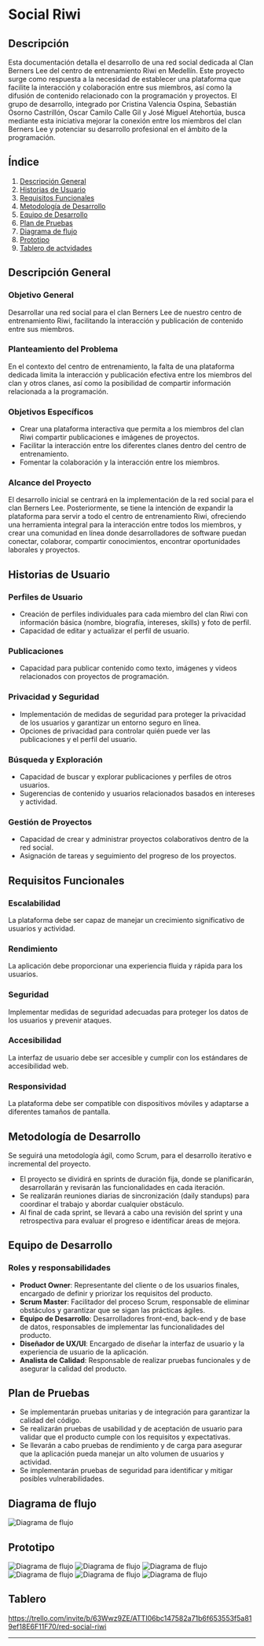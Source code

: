 # Social Riwi

## Descripción
Esta documentación detalla el desarrollo de una red social dedicada al Clan Berners Lee del centro de entrenamiento Riwi en Medellín. Este proyecto surge como respuesta a la necesidad de establecer una plataforma que facilite la interacción y colaboración entre sus miembros, así como la difusión de contenido relacionado con la programación y proyectos. El grupo de desarrollo, integrado por Cristina Valencia Ospina, Sebastián Osorno Castrillón, Oscar Camilo Calle Gil y José Miguel Atehortúa, busca mediante esta iniciativa mejorar la conexión entre los miembros del clan Berners Lee y potenciar su desarrollo profesional en el ámbito de la programación.

## Índice
1. [Descripción General](#descripción-general)
2. [Historias de Usuario](#historias-de-usuario)
3. [Requisitos Funcionales](#requisitos-funcionales)
4. [Metodología de Desarrollo](#metodología-de-desarrollo)
5. [Equipo de Desarrollo](#equipo-de-desarrollo)
6. [Plan de Pruebas](#plan-de-pruebas)
7. [Diagrama de flujo](#diagrama-de-flujo)
8. [Prototipo](#prototipo)
9. [Tablero de actvidades](#tablero)

## Descripción General
### Objetivo General
Desarrollar una red social para el clan Berners Lee de nuestro centro de entrenamiento Riwi, facilitando la interacción y publicación de contenido entre sus miembros.

### Planteamiento del Problema
En el contexto del centro de entrenamiento, la falta de una plataforma dedicada limita la interacción y publicación efectiva entre los miembros del clan y otros clanes, así como la posibilidad de compartir información relacionada a la programación.

### Objetivos Específicos
- Crear una plataforma interactiva que permita a los miembros del clan Riwi compartir publicaciones e imágenes de proyectos.
- Facilitar la interacción entre los diferentes clanes dentro del centro de entrenamiento.
- Fomentar la colaboración y la interacción entre los miembros.

### Alcance del Proyecto
El desarrollo inicial se centrará en la implementación de la red social para el clan Berners Lee. Posteriormente, se tiene la intención de expandir la plataforma para servir a todo el centro de entrenamiento Riwi, ofreciendo una herramienta integral para la interacción entre todos los miembros, y crear una comunidad en línea donde desarrolladores de software puedan conectar, colaborar, compartir conocimientos, encontrar oportunidades laborales y proyectos.

## Historias de Usuario
### Perfiles de Usuario
- Creación de perfiles individuales para cada miembro del clan Riwi con información básica (nombre, biografía, intereses, skills) y foto de perfil.
- Capacidad de editar y actualizar el perfil de usuario.

### Publicaciones
- Capacidad para publicar contenido como texto, imágenes y videos relacionados con proyectos de programación.

### Privacidad y Seguridad
- Implementación de medidas de seguridad para proteger la privacidad de los usuarios y garantizar un entorno seguro en línea.
- Opciones de privacidad para controlar quién puede ver las publicaciones y el perfil del usuario.

### Búsqueda y Exploración
- Capacidad de buscar y explorar publicaciones y perfiles de otros usuarios.
- Sugerencias de contenido y usuarios relacionados basados en intereses y actividad.

### Gestión de Proyectos
- Capacidad de crear y administrar proyectos colaborativos dentro de la red social.
- Asignación de tareas y seguimiento del progreso de los proyectos.

## Requisitos Funcionales
### Escalabilidad
La plataforma debe ser capaz de manejar un crecimiento significativo de usuarios y actividad.

### Rendimiento
La aplicación debe proporcionar una experiencia fluida y rápida para los usuarios.

### Seguridad
Implementar medidas de seguridad adecuadas para proteger los datos de los usuarios y prevenir ataques.

### Accesibilidad
La interfaz de usuario debe ser accesible y cumplir con los estándares de accesibilidad web.

### Responsividad
La plataforma debe ser compatible con dispositivos móviles y adaptarse a diferentes tamaños de pantalla.

## Metodología de Desarrollo
Se seguirá una metodología ágil, como Scrum, para el desarrollo iterativo e incremental del proyecto.

- El proyecto se dividirá en sprints de duración fija, donde se planificarán, desarrollarán y revisarán las funcionalidades en cada iteración.
- Se realizarán reuniones diarias de sincronización (daily standups) para coordinar el trabajo y abordar cualquier obstáculo.
- Al final de cada sprint, se llevará a cabo una revisión del sprint y una retrospectiva para evaluar el progreso e identificar áreas de mejora.

## Equipo de Desarrollo
### Roles y responsabilidades
- **Product Owner**: Representante del cliente o de los usuarios finales, encargado de definir y priorizar los requisitos del producto.
- **Scrum Master**: Facilitador del proceso Scrum, responsable de eliminar obstáculos y garantizar que se sigan las prácticas ágiles.
- **Equipo de Desarrollo**: Desarrolladores front-end, back-end y de base de datos, responsables de implementar las funcionalidades del producto.
- **Diseñador de UX/UI**: Encargado de diseñar la interfaz de usuario y la experiencia de usuario de la aplicación.
- **Analista de Calidad**: Responsable de realizar pruebas funcionales y de asegurar la calidad del producto.

## Plan de Pruebas
- Se implementarán pruebas unitarias y de integración para garantizar la calidad del código.
- Se realizarán pruebas de usabilidad y de aceptación de usuario para validar que el producto cumple con los requisitos y expectativas.
- Se llevarán a cabo pruebas de rendimiento y de carga para asegurar que la aplicación pueda manejar un alto volumen de usuarios y actividad.
- Se implementarán pruebas de seguridad para identificar y mitigar posibles vulnerabilidades.

## Diagrama de flujo
![Diagrama de flujo](PENDIENTE)

## Prototipo
![Diagrama de flujo](IMG/Login.png)
![Diagrama de flujo](IMG/Feed.png)
![Diagrama de flujo](IMG/UserProfile.png)
![Diagrama de flujo](IMG/Settings.png)
![Diagrama de flujo](IMG/updateUser.png)
![Diagrama de flujo](IMG/updatePassword.png)


## Tablero
https://trello.com/invite/b/63Wwz9ZE/ATTI06bc147582a71b6f653553f5a819ef18E6F11F70/red-social-riwi


---
